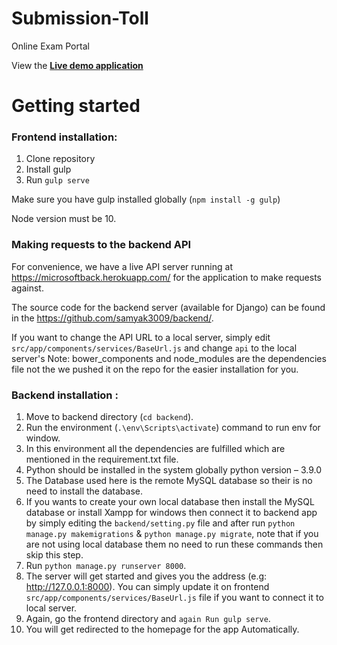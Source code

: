 # Submission-Toll
Online Exam Portal

View the **[Live demo application](https://samyak3009.github.io/frontend-live/#/home_page)** 
# Getting started

### Frontend installation:
1. Clone repository
2. Install gulp
3. Run `gulp serve`

Make sure you have gulp installed globally (`npm install -g gulp`)

Node version must be 10.

### Making requests to the backend API

For convenience, we have a live API server running at https://microsoftback.herokuapp.com/ for the application to make requests against. 

The source code for the backend server (available for Django) can be found in the https://github.com/samyak3009/backend/.

If you want to change the API URL to a local server, simply edit `src/app/components/services/BaseUrl.js` and change `api` to the local server's 
Note: bower_components and node_modules are the dependencies file not the we pushed it on the repo for the easier installation for you. 

### Backend installation :
1.	Move to backend directory (`cd backend`).
2.	Run the environment (`.\env\Scripts\activate`) command to run env for window.
3.	In this environment all the dependencies are fulfilled which are mentioned in the requirement.txt file.
4.	Python should be installed in the system globally python version – 3.9.0
5.	The Database used here is the remote MySQL database so their is no need to install the database.
6.	If you wants to create your own local database then install the MySQL database or install Xampp for windows then connect it to backend app by  simply editing the `backend/setting.py` file and after run `python manage.py makemigrations` & `python manage.py migrate`, note that if you are not using local database them no need to run these commands then skip this step.
7.	Run `python manage.py runserver 8000`.
8.	The server will get started and gives you the address (e.g: http://127.0.0.1:8000). You can simply update it on frontend `src/app/components/services/BaseUrl.js` file if you want to connect it to local server.
9.	Again, go the frontend directory and `again Run gulp serve`.
10.	You will get redirected to the homepage for the app Automatically. 

<br />


